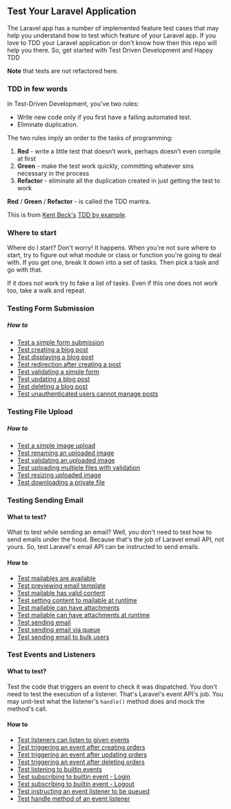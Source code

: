 ## Test Your Laravel Application

The Laravel app has a number of implemented feature test cases that may help you understand how to test which 
feature of your Laravel app. If you love to TDD your Laravel application or don't know how then this repo will help 
you there. So, get started with Test Driven Development and Happy TDD

**Note** that tests are not refactored here.

### TDD in few words

In Test-Driven Development, you've two rules:
- Write new code only if you first have a failing automated test.
- Eliminate duplication.

The two rules imply an order to the tasks of programming:

1. **Red** - write a little test that doesn’t work, perhaps doesn’t even compile at first
2. **Green** - make the test work quickly, committing whatever sins necessary in the
process
3. **Refactor** - eliminate all the duplication created in just getting the test to work

**Red** / **Green** / **Refactor** - is called the TDD mantra.

This is from [Kent Beck's](https://en.wikipedia.org/wiki/Kent_Beck) [TDD by example](https://www.amazon.com/Test-Driven-Development-Kent-Beck/dp/0321146530).

### Where to start

Where do I start? Don't worry! It happens. When you're not sure where to start, try to figure out what module or class 
or function you're going to deal with. If you get one, break it down into a set of tasks. Then pick a task and go with 
that.

If it does not work try to fake a list of tasks. Even if this one does not work too, take a walk and repeat.

### Testing Form Submission
##### How to
- [Test a simple form submission](https://github.com/unclexo/test-laravel-app/commit/b97d903e491156a4cdb0cefd379639310ff6a22f)
- [Test creating a blog post](https://github.com/unclexo/test-laravel-app/commit/f4f61092115518780997cc96ba959486479a19ad#diff-01c9b5c8d18a1e363a9856e23a7085909ca74d37cacdffd63d7c2562c7ad5a0cR15)
- [Test displaying a blog post](https://github.com/unclexo/test-laravel-app/commit/cc242030ff7499cf2c6ae7d0ca78f292b206da86#diff-01c9b5c8d18a1e363a9856e23a7085909ca74d37cacdffd63d7c2562c7ad5a0cR25)
- [Test redirection after creating a post](https://github.com/unclexo/test-laravel-app/commit/01ea64150a94e8a0c193febaa02c225b6020d7c5#diff-01c9b5c8d18a1e363a9856e23a7085909ca74d37cacdffd63d7c2562c7ad5a0cR25)
- [Test validating a simple form](https://github.com/unclexo/test-laravel-app/commit/ac801e2ddb57b74d069e5ae0ad9bad558ebc4277#diff-01c9b5c8d18a1e363a9856e23a7085909ca74d37cacdffd63d7c2562c7ad5a0cR51)
- [Test updating a blog post](https://github.com/unclexo/test-laravel-app/commit/b142dfc89ed5dcdd2cc14f7b38a0f2401808050b#diff-01c9b5c8d18a1e363a9856e23a7085909ca74d37cacdffd63d7c2562c7ad5a0cR74)
- [Test deleting a blog post](https://github.com/unclexo/test-laravel-app/commit/4e8286c0bc265a3969c8a193491dc8fcc51a281b#diff-01c9b5c8d18a1e363a9856e23a7085909ca74d37cacdffd63d7c2562c7ad5a0cR89)
- [Test unauthenticated users cannot manage posts](https://github.com/unclexo/test-laravel-app/commit/b938a750deb49e954b36b30590a3e07f04dde9f9#diff-01c9b5c8d18a1e363a9856e23a7085909ca74d37cacdffd63d7c2562c7ad5a0cR101)

### Testing File Upload
##### How to
- [Test a simple image upload](https://github.com/unclexo/test-laravel-app/commit/e08dbd08777ffda7969caa57936e36f36f1f9849)
- [Test renaming an uploaded image](https://github.com/unclexo/test-laravel-app/commit/adde09542d199625baa10ce3879e4b904efb0fda#diff-50c5279f0b565ef1db22b63db589247302e4d1251fe51cb60401ab497939b9ceR30)
- [Test validating an uploaded image](https://github.com/unclexo/test-laravel-app/commit/05286dd6301039fa5e3a5bebd25154d6454b2868#diff-50c5279f0b565ef1db22b63db589247302e4d1251fe51cb60401ab497939b9ceR49)
- [Test uploading multiple files with validation](https://github.com/unclexo/test-laravel-app/commit/a2c9d24f5e25d9c7f7eafb2c4e43a163802387b8#diff-50c5279f0b565ef1db22b63db589247302e4d1251fe51cb60401ab497939b9ceR70)
- [Test resizing uploaded image](https://github.com/unclexo/test-laravel-app/commit/fe489a5ed36f5b906ed46f65dc84307ceec96633#diff-50c5279f0b565ef1db22b63db589247302e4d1251fe51cb60401ab497939b9ceR90)
- [Test downloading a private file](https://github.com/unclexo/test-laravel-app/commit/15eb9df78d863dca6a4ceeb0d98abd94eee4a4dd#diff-50c5279f0b565ef1db22b63db589247302e4d1251fe51cb60401ab497939b9ceR108)

### Testing Sending Email
#### What to test?

What to test while sending an email? Well, you don't need to test how to send emails under the hood. Because that's the 
job of Laravel email API, not yours. So, test Laravel's email API can be instructed to send emails.

#### How to
- [Test mailables are available](https://github.com/unclexo/test-laravel-app/commit/fecdf9d594ee690ffd84c07454043cd5e2a440eb#diff-02065eb58905bf99b4529ca7a41cd828b4788e3a96377e1d687351e6a7b0715bR15)
- [Test previewing email template](https://github.com/unclexo/test-laravel-app/commit/13e5edd7064353cdb8236f9373b184838efb4f93#diff-02065eb58905bf99b4529ca7a41cd828b4788e3a96377e1d687351e6a7b0715bR33)
- [Test mailable has valid content](https://github.com/unclexo/test-laravel-app/commit/9693f2c6e2922838b58a4e524342d47008e626f9#diff-02065eb58905bf99b4529ca7a41cd828b4788e3a96377e1d687351e6a7b0715bR44)
- [Test setting content to mailable at runtime](https://github.com/unclexo/test-laravel-app/commit/7e4852682df3c7246958e9b0a29a12729dc12106#diff-02065eb58905bf99b4529ca7a41cd828b4788e3a96377e1d687351e6a7b0715bR76)
- [Test mailable can have attachments](https://github.com/unclexo/test-laravel-app/commit/e80c698e85fa3f957f4d41b1d52791eaf96edef8#diff-02065eb58905bf99b4529ca7a41cd828b4788e3a96377e1d687351e6a7b0715bR114)
- [Test mailable can have attachments at runtime](https://github.com/unclexo/test-laravel-app/commit/4a3873bc769981450fbd91367b9221f0ef4201fe#diff-02065eb58905bf99b4529ca7a41cd828b4788e3a96377e1d687351e6a7b0715bR127)
- [Test sending email](https://github.com/unclexo/test-laravel-app/commit/e7bee040b831c8e847586b1aecd2a97c735d934a#diff-02065eb58905bf99b4529ca7a41cd828b4788e3a96377e1d687351e6a7b0715bR142)
- [Test sending email via queue](https://github.com/unclexo/test-laravel-app/commit/95447528f3aea5a3fea2a6313c88e725cf5ec311#diff-02065eb58905bf99b4529ca7a41cd828b4788e3a96377e1d687351e6a7b0715bR159)
- [Test sending email to bulk users](https://github.com/unclexo/test-laravel-app/commit/05017a81ada5f2a596f206b6d02570e8a7539982#diff-02065eb58905bf99b4529ca7a41cd828b4788e3a96377e1d687351e6a7b0715bR176)

### Test Events and Listeners
#### What to test?

Test the code that triggers an event to check it was dispatched. You don't need to test the execution of 
a listener. That's Laravel's event API's job. You may unit-test what the listener's `handle()` method does and 
mock the method's call.

#### How to
- [Test listeners can listen to given events](https://github.com/unclexo/test-laravel-app/commit/a889a512c66f2c5bc43f601577a193f97568249e#diff-0487aa68cfc42ba8667af5853cb997ada682c50774fb9e634370102518e29b92R19)
- [Test triggering an event after creating orders](https://github.com/unclexo/test-laravel-app/commit/0c51d73e2ba892b5da5afa7c95556715777694ec#diff-0487aa68cfc42ba8667af5853cb997ada682c50774fb9e634370102518e29b92R43)
- [Test triggering an event after updating orders](https://github.com/unclexo/test-laravel-app/commit/f684622b6cc100c0620b29bf3972ee52664336ee#diff-0487aa68cfc42ba8667af5853cb997ada682c50774fb9e634370102518e29b92R62)
- [Test triggering an event after deleting orders](https://github.com/unclexo/test-laravel-app/commit/f25df8761d8ad225a25b7223e1fe6c39a3f0e57b#diff-0487aa68cfc42ba8667af5853cb997ada682c50774fb9e634370102518e29b92R79)
- [Test listening to builtin events](https://github.com/unclexo/test-laravel-app/commit/94fac2aee6aa45ecc7d718a673ccaec9d5bd340a#diff-0487aa68cfc42ba8667af5853cb997ada682c50774fb9e634370102518e29b92R97)
- [Test subscribing to builtin event - Login](https://github.com/unclexo/test-laravel-app/commit/27ff63f7286539a09dcc2ae4e37ba236aa2b121c#diff-0487aa68cfc42ba8667af5853cb997ada682c50774fb9e634370102518e29b92R107)
- [Test subscribing to builtin event - Logout](https://github.com/unclexo/test-laravel-app/commit/606217e75e5fff12d17cca292377e2f2ed78f652#diff-0487aa68cfc42ba8667af5853cb997ada682c50774fb9e634370102518e29b92R127)
- [Test instructing an event listener to be queued](https://github.com/unclexo/test-laravel-app/commit/ac668406aaf5a7db094eb2da0dfd4f90e6b29a37#diff-0487aa68cfc42ba8667af5853cb997ada682c50774fb9e634370102518e29b92R145)
- [Test handle method of an event listener](https://github.com/unclexo/test-laravel-app/commit/5b9c22097cf984da7750263488fb409ed3018d40#diff-20de2c0e1bc98b2ce611be196d25576c92534582081c2958a7f0945846e11fcdR17)
